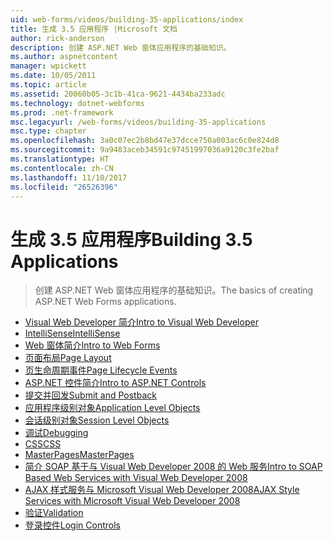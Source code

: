 ```yaml
---
uid: web-forms/videos/building-35-applications/index
title: 生成 3.5 应用程序 |Microsoft 文档
author: rick-anderson
description: 创建 ASP.NET Web 窗体应用程序的基础知识。
ms.author: aspnetcontent
manager: wpickett
ms.date: 10/05/2011
ms.topic: article
ms.assetid: 20060b05-3c1b-41ca-9621-4434ba233adc
ms.technology: dotnet-webforms
ms.prod: .net-framework
msc.legacyurl: /web-forms/videos/building-35-applications
msc.type: chapter
ms.openlocfilehash: 3a0c07ec2b8bd47e37dcce750a003ac6c0e824d8
ms.sourcegitcommit: 9a9483aceb34591c97451997036a9120c3fe2baf
ms.translationtype: HT
ms.contentlocale: zh-CN
ms.lasthandoff: 11/10/2017
ms.locfileid: "26526396"
---
```

<a name="building-35-applications"></a><span data-ttu-id="b251d-103">生成 3.5 应用程序</span><span class="sxs-lookup"><span data-stu-id="b251d-103">Building 3.5 Applications</span></span>
====================
> <span data-ttu-id="b251d-104">创建 ASP.NET Web 窗体应用程序的基础知识。</span><span class="sxs-lookup"><span data-stu-id="b251d-104">The basics of creating ASP.NET Web Forms applications.</span></span>


- [<span data-ttu-id="b251d-105">Visual Web Developer 简介</span><span class="sxs-lookup"><span data-stu-id="b251d-105">Intro to Visual Web Developer</span></span>](intro-to-visual-web-developer.md)
- [<span data-ttu-id="b251d-106">IntelliSense</span><span class="sxs-lookup"><span data-stu-id="b251d-106">IntelliSense</span></span>](intellisense.md)
- [<span data-ttu-id="b251d-107">Web 窗体简介</span><span class="sxs-lookup"><span data-stu-id="b251d-107">Intro to Web Forms</span></span>](intro-to-web-forms.md)
- [<span data-ttu-id="b251d-108">页面布局</span><span class="sxs-lookup"><span data-stu-id="b251d-108">Page Layout</span></span>](page-layout.md)
- [<span data-ttu-id="b251d-109">页生命周期事件</span><span class="sxs-lookup"><span data-stu-id="b251d-109">Page Lifecycle Events</span></span>](page-lifecycle-events.md)
- [<span data-ttu-id="b251d-110">ASP.NET 控件简介</span><span class="sxs-lookup"><span data-stu-id="b251d-110">Intro to ASP.NET Controls</span></span>](intro-to-aspnet-controls.md)
- [<span data-ttu-id="b251d-111">提交并回发</span><span class="sxs-lookup"><span data-stu-id="b251d-111">Submit and Postback</span></span>](submit-and-postback.md)
- [<span data-ttu-id="b251d-112">应用程序级别对象</span><span class="sxs-lookup"><span data-stu-id="b251d-112">Application Level Objects</span></span>](application-level-objects.md)
- [<span data-ttu-id="b251d-113">会话级别对象</span><span class="sxs-lookup"><span data-stu-id="b251d-113">Session Level Objects</span></span>](session-level-objects.md)
- [<span data-ttu-id="b251d-114">调试</span><span class="sxs-lookup"><span data-stu-id="b251d-114">Debugging</span></span>](debugging.md)
- [<span data-ttu-id="b251d-115">CSS</span><span class="sxs-lookup"><span data-stu-id="b251d-115">CSS</span></span>](css.md)
- [<span data-ttu-id="b251d-116">MasterPages</span><span class="sxs-lookup"><span data-stu-id="b251d-116">MasterPages</span></span>](masterpages.md)
- [<span data-ttu-id="b251d-117">简介 SOAP 基于与 Visual Web Developer 2008 的 Web 服务</span><span class="sxs-lookup"><span data-stu-id="b251d-117">Intro to SOAP Based Web Services with Visual Web Developer 2008</span></span>](an-introduction-to-soap-based-web-services-with-visual-web-developer-2008.md)
- [<span data-ttu-id="b251d-118">AJAX 样式服务与 Microsoft Visual Web Developer 2008</span><span class="sxs-lookup"><span data-stu-id="b251d-118">AJAX Style Services with Microsoft Visual Web Developer 2008</span></span>](ajax-style-services-with-microsoft-visual-web-developer-2008.md)
- [<span data-ttu-id="b251d-119">验证</span><span class="sxs-lookup"><span data-stu-id="b251d-119">Validation</span></span>](validation.md)
- [<span data-ttu-id="b251d-120">登录控件</span><span class="sxs-lookup"><span data-stu-id="b251d-120">Login Controls</span></span>](login-controls.md)
